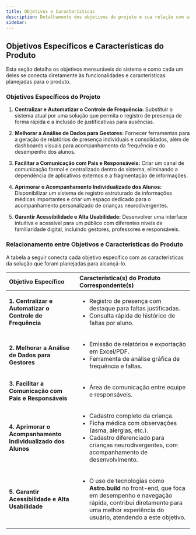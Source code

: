 ```yaml
---
title: Objetivos e Características
description: Detalhamento dos objetivos do projeto e sua relação com as funcionalidades planejadas.
sidebar:
---
```


## Objetivos Específicos e Características do Produto

Esta seção detalha os objetivos mensuráveis do sistema e como cada um deles se conecta diretamente às funcionalidades e características planejadas para o produto.

### Objetivos Específicos do Projeto

1.  **Centralizar e Automatizar o Controle de Frequência:** Substituir o sistema atual por uma solução que permita o registro de presença de forma rápida e a inclusão de justificativas para ausências.

2.  **Melhorar a Análise de Dados para Gestores:** Fornecer ferramentas para a geração de relatórios de presença individuais e consolidados, além de dashboards visuais para acompanhamento da frequência e do desempenho dos alunos.

3.  **Facilitar a Comunicação com Pais e Responsáveis:** Criar um canal de comunicação formal e centralizado dentro do sistema, eliminando a dependência de aplicativos externos e a fragmentação de informações.

4.  **Aprimorar o Acompanhamento Individualizado dos Alunos:** Disponibilizar um sistema de registro estruturado de informações médicas importantes e criar um espaço dedicado para o acompanhamento personalizado de crianças neurodivergentes.

5.  **Garantir Acessibilidade e Alta Usabilidade:** Desenvolver uma interface intuitiva e acessível para um público com diferentes níveis de familiaridade digital, incluindo gestores, professores e responsáveis.

### Relacionamento entre Objetivos e Características do Produto

A tabela a seguir conecta cada objetivo específico com as características da solução que foram planejadas para alcançá-lo.

| Objetivo Específico                                          | Característica(s) do Produto Correspondente(s)                                                                                                                                                                 |
| :----------------------------------------------------------- | :--------------------------------------------------------------------------------------------------------------------------------------------------------------------------------------------------------------- |
| **1. Centralizar e Automatizar o Controle de Frequência** | <ul><li>Registro de presença com destaque para faltas justificadas.</li><li>Consulta rápida de histórico de faltas por aluno.</li></ul>                                                                       |
| **2. Melhorar a Análise de Dados para Gestores** | <ul><li>Emissão de relatórios e exportação em Excel/PDF.</li><li>Ferramenta de análise gráfica de frequência e faltas.</li></ul>                                                                                 |
| **3. Facilitar a Comunicação com Pais e Responsáveis** | <ul><li>Área de comunicação entre equipe e responsáveis.</li></ul>                                                                                                                                              |
| **4. Aprimorar o Acompanhamento Individualizado dos Alunos** | <ul><li>Cadastro completo da criança.</li><li>Ficha médica com observações (asma, alergias, etc.).</li><li>Cadastro diferenciado para crianças neurodivergentes, com acompanhamento de desenvolvimento.</li></ul> |
| **5. Garantir Acessibilidade e Alta Usabilidade** | <ul><li>O uso de tecnologias como **Astro.build** no front-end, que foca em desempenho e navegação rápida, contribui diretamente para uma melhor experiência do usuário, atendendo a este objetivo.</li></ul> |